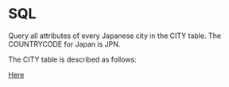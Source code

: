 # SQL

Query all attributes of every Japanese city in the CITY table. The COUNTRYCODE for Japan is JPN.

The CITY table is described as follows:

[Here](https://www.hackerrank.com/challenges/revising-the-select-query-2/problem?isFullScreen=true)